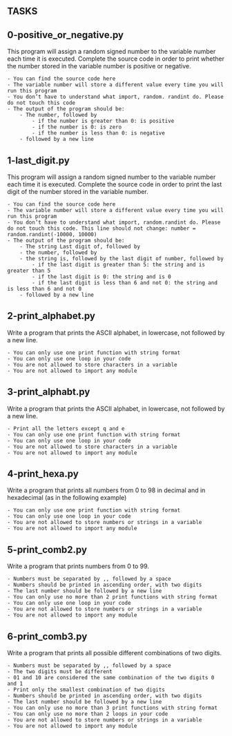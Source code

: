 ## TASKS

## 0-positive_or_negative.py

This program will assign a random signed number to the variable number each time it is executed. Complete the source code in order to print whether the number stored in the variable number is positive or negative.

    - You can find the source code here
    - The variable number will store a different value every time you will run this program
    - You don’t have to understand what import, random. randint do. Please do not touch this code
    - The output of the program should be:
        - The number, followed by
            - if the number is greater than 0: is positive
            - if the number is 0: is zero
            - if the number is less than 0: is negative
        - followed by a new line

## 1-last_digit.py

This program will assign a random signed number to the variable number each time it is executed. Complete the source code in order to print the last digit of the number stored in the variable number.

    - You can find the source code here
    - The variable number will store a different value every time you will run this program
    - You don’t have to understand what import, random.randint do. Please do not touch this code. This line should not change: number = random.randint(-10000, 10000)
    - The output of the program should be:
        - The string Last digit of, followed by
        - the number, followed by
        - the string is, followed by the last digit of number, followed by
            - if the last digit is greater than 5: the string and is greater than 5
            - if the last digit is 0: the string and is 0
            - if the last digit is less than 6 and not 0: the string and is less than 6 and not 0
        - followed by a new line

## 2-print_alphabet.py

Write a program that prints the ASCII alphabet, in lowercase, not followed by a new line.

    - You can only use one print function with string format
    - You can only use one loop in your code
    - You are not allowed to store characters in a variable
    - You are not allowed to import any module

## 3-print_alphabt.py

Write a program that prints the ASCII alphabet, in lowercase, not followed by a new line.

    - Print all the letters except q and e
    - You can only use one print function with string format
    - You can only use one loop in your code
    - You are not allowed to store characters in a variable
    - You are not allowed to import any module

## 4-print_hexa.py

Write a program that prints all numbers from 0 to 98 in decimal and in hexadecimal (as in the following example)

    - You can only use one print function with string format
    - You can only use one loop in your code
    - You are not allowed to store numbers or strings in a variable
    - You are not allowed to import any module

## 5-print_comb2.py

Write a program that prints numbers from 0 to 99.

    - Numbers must be separated by ,, followed by a space
    - Numbers should be printed in ascending order, with two digits
    - The last number should be followed by a new line
    - You can only use no more than 2 print functions with string format
    - You can only use one loop in your code
    - You are not allowed to store numbers or strings in a variable
    - You are not allowed to import any module

## 6-print_comb3.py

Write a program that prints all possible different combinations of two digits.

    - Numbers must be separated by ,, followed by a space
    - The two digits must be different
    - 01 and 10 are considered the same combination of the two digits 0 and 1
    - Print only the smallest combination of two digits
    - Numbers should be printed in ascending order, with two digits
    - The last number should be followed by a new line
    - You can only use no more than 3 print functions with string format
    - You can only use no more than 2 loops in your code
    - You are not allowed to store numbers or strings in a variable
    - You are not allowed to import any module

